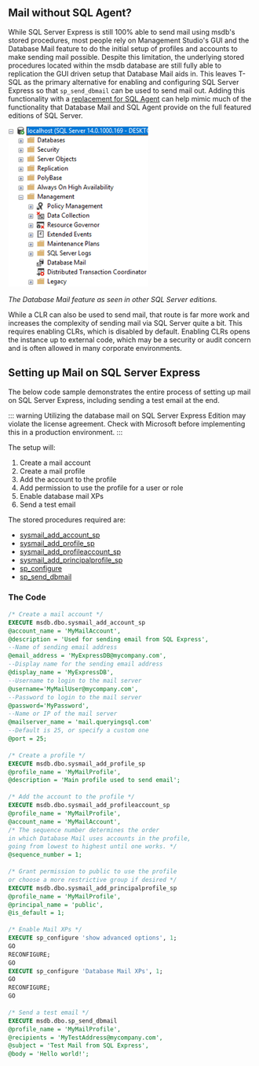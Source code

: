 
## Mail without SQL Agent?

While SQL Server Express is still 100% able to send mail using msdb's stored procedures,
most people rely on Management Studio's GUI and the Database Mail feature to do the initial setup of profiles and accounts
to make sending mail possible. Despite this limitation, the underlying stored procedures located within the msdb database are still fully able to replication the GUI driven setup that Database Mail aids in. This leaves T-SQL as the primary alternative for enabling and configuring SQL Server Express so that `sp_send_dbmail` can be used to send mail out. Adding this functionality with a [replacement for SQL Agent](http://expressdb.io/sql-server-express-replace-sql-agent/) can help mimic much of the functionality that Database Mail and SQL Agent provide on the full featured editions of SQL Server.

![SQL Server Mail in non-Express Editions](/database_mail.png)

*The Database Mail feature as seen in other SQL Server editions.*

While a CLR can also be used to send mail, that route is far more work and increases the complexity of
sending mail via SQL Server quite a bit. This requires enabling CLRs, which is disabled by default. Enabling CLRs opens the instance up to external code, which may be a security or audit concern and is often allowed in many corporate environments.

## Setting up Mail on SQL Server Express

The below code sample demonstrates the entire process of setting up mail on SQL Server Express,
including sending a test email at the end.

::: warning
Utilizing the database mail on SQL Server Express Edition may violate the license agreement. Check with Microsoft before implementing this in a production environment.
:::

The setup will:

1. Create a mail account
2. Create a mail profile
3. Add the account to the profile
4. Add permission to use the profile for a user or role
5. Enable database mail XPs
6. Send a test email

The stored procedures required are:

* [sysmail_add_account_sp](https://docs.microsoft.com/en-us/sql/relational-databases/system-stored-procedures/sysmail-add-account-sp-transact-sql?view=sql-server-2017)
* [sysmail_add_profile_sp](https://docs.microsoft.com/en-us/sql/relational-databases/system-stored-procedures/sysmail-add-profile-sp-transact-sql?view=sql-server-2017)
* [sysmail_add_profileaccount_sp](https://docs.microsoft.com/en-us/sql/relational-databases/system-stored-procedures/sysmail-add-profileaccount-sp-transact-sql?view=sql-server-2017)
* [sysmail_add_principalprofile_sp](https://docs.microsoft.com/en-us/sql/relational-databases/system-stored-procedures/sysmail-add-principalprofile-sp-transact-sql?view=sql-server-2017)
* [sp_configure](https://docs.microsoft.com/en-us/sql/relational-databases/system-stored-procedures/sp-configure-transact-sql?view=sql-server-2017)
* [sp_send_dbmail](https://docs.microsoft.com/en-us/sql/relational-databases/system-stored-procedures/sp-send-dbmail-transact-sql?view=sql-server-2017)

### The Code

```sql
/* Create a mail account */
EXECUTE msdb.dbo.sysmail_add_account_sp
@account_name = 'MyMailAccount',
@description = 'Used for sending email from SQL Express',
--Name of sending email address
@email_address = 'MyExpressDB@mycompany.com',
--Display name for the sending email address
@display_name = 'MyExpressDB',
--Username to login to the mail server
@username='MyMailUser@mycompany.com',
--Password to login to the mail server
@password='MyPassword',
--Name or IP of the mail server 
@mailserver_name = 'mail.queryingsql.com'
--Default is 25, or specify a custom one
@port = 25;
       
/* Create a profile */
EXECUTE msdb.dbo.sysmail_add_profile_sp
@profile_name = 'MyMailProfile',
@description = 'Main profile used to send email';

/* Add the account to the profile */
EXECUTE msdb.dbo.sysmail_add_profileaccount_sp
@profile_name = 'MyMailProfile',
@account_name = 'MyMailAccount',
/* The sequence number determines the order 
in which Database Mail uses accounts in the profile,
going from lowest to highest until one works. */
@sequence_number = 1;

/* Grant permission to public to use the profile
or choose a more restrictive group if desired */
EXECUTE msdb.dbo.sysmail_add_principalprofile_sp
@profile_name = 'MyMailProfile',
@principal_name = 'public',
@is_default = 1;

/* Enable Mail XPs */
EXECUTE sp_configure 'show advanced options', 1;
GO
RECONFIGURE;
GO
EXECUTE sp_configure 'Database Mail XPs', 1;
GO
RECONFIGURE;
GO

/* Send a test email */
EXECUTE msdb.dbo.sp_send_dbmail 
@profile_name = 'MyMailProfile', 
@recipients = 'MyTestAddress@mycompany.com', 
@subject = 'Test Mail from SQL Express', 
@body = 'Hello world!';
```

<br/>
<br/>
